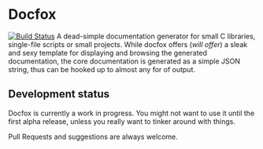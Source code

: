 # Docfox
[![Build Status](https://api.travis-ci.org/cybrox/docfox.png?branch=master)](http://travis-ci.org/cybrox/docfoxs)
A dead-simple documentation generator for small C libraries, single-file scripts or small projects. While docfox offers (*will offer*) a sleak and sexy template for displaying and browsing the generated documentation, the core documentation is generated as a simple JSON string, thus can be hooked up to almost any for of output.

## Development status
Docfox is currently a work in progress. You might not want to use it until the first alpha release, unless you really want to tinker around with things.

Pull Requests and suggestions are always welcome.
